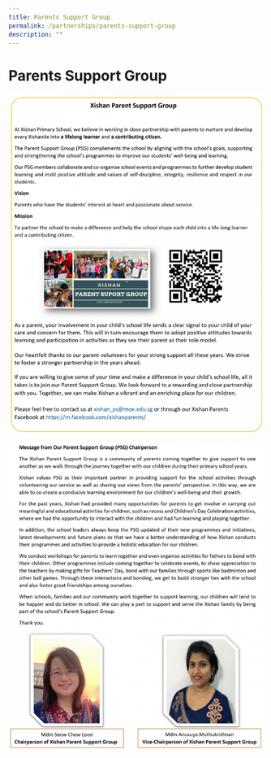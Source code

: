 ```yaml
---
title: Parents Support Group
permalink: /partnerships/parents-support-group
description: ""
---
```

# **Parents Support Group**

![](/images/psg%20PAGE%201-%2017%20nOV.jpg)

![](/images/psg%20PAGE%202-%2017%20nOV.jpg)

